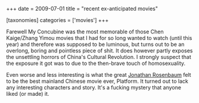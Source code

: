 +++
date = 2009-07-01
title = "recent ex-anticipated movies"

[taxonomies]
categories = ['movies']
+++

Farewell My Concubine was the most memorable of those Chen Kaige/Zhang
Yimou movies that I had for so long wanted to watch (until this year)
and therefore was supposed to be luminous, but turns out to be an
overlong, boring and pointless piece of shit. It does however partly
exposes the unsettling horrors of China\'s Cultural Revolution. I
strongly suspect that the exposure it got was to due to the then-brave
touch of homosexuality.

Even worse and less interesting is what the great [Jonathan Rosenbaum]
felt to be the best mainland Chinese movie ever, Platform. It turned out
to lack any interesting characters and story. It\'s a fucking mystery
that anyone liked (or made) it.

  [Jonathan Rosenbaum]: http://movies.tshepang.net/best-movie-critic-jonathan-rosenbaum
